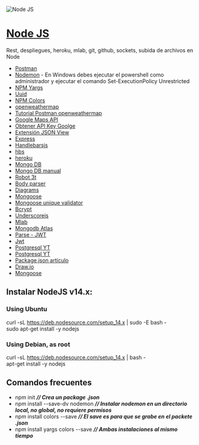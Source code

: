 ![Node JS](https://nodejs.org/static/images/logos/nodejs-new-pantone-black.svg)
# [Node JS](https://nodejs.org/dist/latest-v12.x/docs/api/)
Rest, despliegues, heroku, mlab, git, github, sockets, subida de archivos en Node 
  
* [Postman](http://getpostman.com)     
* [Nodemon](https://nodemon.io/) - En Windows debes ejecutar el powershell como administrador y ejecutar el comando Set-ExecutionPolicy Unrestricted       
* [NPM Yargs](https://www.npmjs.com/package/yargs)  
* [Uuid](https://www.npmjs.com/package/uuid)
* [NPM Colors](https://www.npmjs.com/package/colors)   
* [openweathermap](https://openweathermap.org/current)    
* [Tutorial Postman openweathermap](https://www.youtube.com/watch?v=tVYH4k-U0xk)  
* [Google Maps API](https://developers.google.com/maps/documentation/geocoding/start)    
* [Obtener API Key Goolge](https://www.youtube.com/watch?v=-lKHgwEJRkw)    
* [Extensión JSON View](https://chrome.google.com/webstore/detail/jsonview/chklaanhfefbnpoihckbnefhakgolnmc)  
* [Express](https://www.npmjs.com/package/express)    
* [Handlebarsjs](https://handlebarsjs.com/)  
* [hbs](https://www.npmjs.com/package/hbs)  
* [heroku](https://www.heroku.com/)  
* [Mongo DB](https://www.mongodb.com/try/download/community)  
* [Mongo DB manual](https://docs.mongodb.com/manual/tutorial/install-mongodb-on-windows/)  
* [Robot 3t](https://robomongo.org/)
* [Body parser](https://www.npmjs.com/package/body-parser)
* [Diagrams](https://app.diagrams.net/)
* [Mongoose](https://www.npmjs.com/package/mongoose)
* [Mongoose unique validator](https://www.npmjs.com/package/mongoose-unique-validator)
* [Bcrypt](https://www.npmjs.com/package/bcrypt)
* [Underscorejs](https://underscorejs.org/)
* [Mlab](https://mlab.com/)
* [Mongodb Atlas](https://cloud.mongodb.com/)
* [Parse - JWT](https://gist.github.com/Klerith/44ee5349fa13699d9c5f1e82b3be040e)
* [Jwt](https://jwt.io/)
* [Postgresql YT](https://www.youtube.com/watch?v=wBqZV7YCjcQ)  
* [Postgresql YT](https://www.youtube.com/watch?v=f76zBj_M5JY)  
* [Package.json artículo](https://medium.com/noders/t%C3%BA-yo-y-package-json-9553929fb2e3)
* [Draw.io](https://app.diagrams.net/)  
* [Mongoose](https://mongoosejs.com/)

## Instalar NodeJS v14.x:  

### Using Ubuntu  
curl -sL https://deb.nodesource.com/setup_14.x | sudo -E bash -  
sudo apt-get install -y nodejs  

### Using Debian, as root  
curl -sL https://deb.nodesource.com/setup_14.x | bash -  
apt-get install -y nodejs  


## Comandos frecuentes  
* npm init ***// Crea un package .json***  
* npm install --save-dv nodemon ***// Instalar nodemon en un directorio local, no global, no requiere permisos***  
* npm install colors --save ***// El save es para que se grabe en el packete .json***
* npm install yargs colors --save ***// Ambas instalaciones al mismo tiempo***



